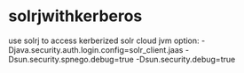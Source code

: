 # solrjwithkerberos
use solrj to access kerberized solr cloud 
jvm option:
-Djava.security.auth.login.config=solr_client.jaas -Dsun.security.spnego.debug=true -Dsun.security.debug=true
